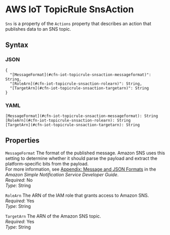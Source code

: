 # AWS IoT TopicRule SnsAction<a name="aws-properties-iot-topicrule-snsaction"></a>

`Sns` is a property of the `Actions` property that describes an action that publishes data to an SNS topic\.

## Syntax<a name="w4ab1c21c10d150c39c80b5"></a>

### JSON<a name="aws-properties-iot-topicrule-snsaction-syntax.json"></a>

```
{
  "[MessageFormat](#cfn-iot-topicrule-snsaction-messageformat)": String,
  "[RoleArn](#cfn-iot-topicrule-snsaction-rolearn)": String,
  "[TargetArn](#cfn-iot-topicrule-snsaction-targetarn)": String
}
```

### YAML<a name="aws-properties-iot-topicrule-snsaction-syntax.yaml"></a>

```
[MessageFormat](#cfn-iot-topicrule-snsaction-messageformat): String
[RoleArn](#cfn-iot-topicrule-snsaction-rolearn): String
[TargetArn](#cfn-iot-topicrule-snsaction-targetarn): String
```

## Properties<a name="w4ab1c21c10d150c39c80b7"></a>

`MessageFormat`  <a name="cfn-iot-topicrule-snsaction-messageformat"></a>
The format of the published message\. Amazon SNS uses this setting to determine whether it should parse the payload and extract the platform\-specific bits from the payload\.  
For more information, see [Appendix: Message and JSON Formats](https://docs.aws.amazon.com/sns/latest/dg/json-formats.html) in the *Amazon Simple Notification Service Developer Guide*\.  
*Required*: No  
*Type*: String

`RoleArn`  <a name="cfn-iot-topicrule-snsaction-rolearn"></a>
The ARN of the IAM role that grants access to Amazon SNS\.  
*Required*: Yes  
*Type*: String

`TargetArn`  <a name="cfn-iot-topicrule-snsaction-targetarn"></a>
The ARN of the Amazon SNS topic\.  
*Required*: Yes  
*Type*: String